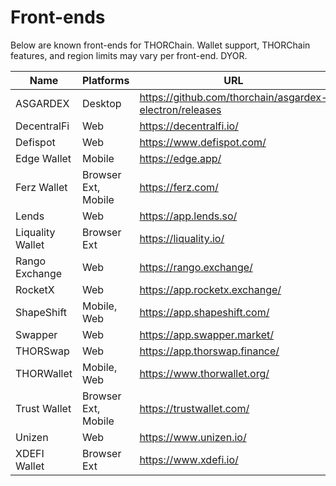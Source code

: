 # Front-ends

Below are known front-ends for THORChain.  Wallet support, THORChain features, and region limits may vary per front-end.  DYOR.

| Name             | Platforms           | URL                                                     |
| ---------------- | ------------------- | ------------------------------------------------------- |
| ASGARDEX         | Desktop             | https://github.com/thorchain/asgardex-electron/releases |
| DecentralFi      | Web                 | https://decentralfi.io/                                 |
| Defispot         | Web                 | https://www.defispot.com/                               |
| Edge Wallet      | Mobile              | https://edge.app/                                       |
| Ferz Wallet      | Browser Ext, Mobile | https://ferz.com/                                       |
| Lends            | Web                 | https://app.lends.so/                                   |
| Liquality Wallet | Browser Ext         | https://liquality.io/                                   |
| Rango Exchange   | Web                 | https://rango.exchange/                                 |
| RocketX          | Web                 | https://app.rocketx.exchange/                           |
| ShapeShift       | Mobile, Web         | https://app.shapeshift.com/                             |
| Swapper          | Web                 | https://app.swapper.market/                             |
| THORSwap         | Web                 | https://app.thorswap.finance/                           |
| THORWallet       | Mobile, Web         | https://www.thorwallet.org/                             |
| Trust Wallet     | Browser Ext, Mobile | https://trustwallet.com/                                |
| Unizen           | Web                 | https://www.unizen.io/                                  |
| XDEFI Wallet     | Browser Ext         | https://www.xdefi.io/                                   |

